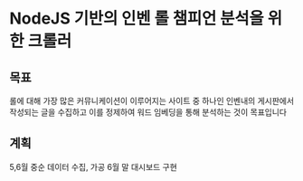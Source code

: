 # NodeJS 기반의 인벤 롤 챔피언 분석을 위한 크롤러

## 목표
롤에 대해 가장 많은 커뮤니케이션이 이루어지는 사이트 중 하나인 인벤내의 게시판에서 작성되는 글을 수집하고 이를 정제하여 워드 임베딩을 통해 분석하는 것이 목표입니다

## 계획
5,6월 중순 데이터 수집, 가공
6월 말 대시보드 구현